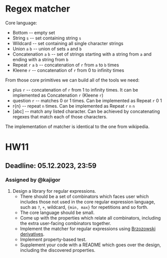 # Regex matcher

Core language:

* Bottom -- empty set
* String `s` -- set containing string `s`
* Wildcard -- set containing all single character strings
* Union `a` `b` -- union of sets `a` and `b`
* Concatenation `a` `b` -- set of strings starting with a string from `a` and ending with a string from `b`
* Repeat `r` `a` `b` -- concatenation of `r` from `a` to `b` times
* Kleene `r` -- concatenation of `r` from 0 to infinity times

From those core primitives we can build all of the tools we need:

* plus `r` -- concatenation of `r` from 1 to infinity times. It can be implemented as Concatenation `r` (Kleene `r`)
* question `r` -- matches 0 or 1 times. Can be implemented as Repeat `r` 0 1
* r{n} -- repeat `n` times. Can be implemented as Repeat `r` `n` `n`
* [abc] -- match any listed character. Can be achieved by concatenating regexes that match each of those characters.

The implementation of matcher is identical to the one from wikipedia.

# HW11

## Deadline: 05.12.2023, 23:59

### Assigned by @kajigor

1. Design a library for regular expressions.
   * There should be a set of combinators which faces user which includes those not used in the core regular expression language, such as `?`, `+`, wildcard, `{min, max}` for repetitions and so forth.
   * The core language should be small.
   * Come up with the properties which relate all combinators, including the extra user-facing combinators together.
   * Implement the matcher for regular expressions using [Brzozowski derivatives](https://en.wikipedia.org/wiki/Brzozowski_derivative).
   * Implement property-based test.
   * Supplement your code with a README which goes over the design, including the discovered properties.
